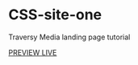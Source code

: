 # CSS-site-one
Traversy Media landing page tutorial

<a href="https://maele.github.io/CSS-site-one/">PREVIEW LIVE</a>
